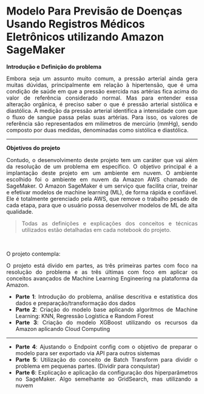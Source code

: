 # Modelo Para Previsão de Doenças Usando Registros Médicos Eletrônicos utilizando Amazon SageMaker

<div style="text-align: justify; font-size: 0.9rem;">
<b>Introdução e Definição do problema</b>

<p>
    Embora seja um assunto muito comum, a pressão arterial ainda gera muitas dúvidas, principalmente em relação à hipertensão, que é uma condição de saúde em que a pressão exercida nas artérias fica acima do valor de referência considerado normal. Mas para
    entender essa alteração orgânica, é preciso saber o que é pressão arterial sistólica e diastólica. A medição da pressão arterial identifica a intensidade com que o fluxo de sangue passa pelas suas artérias. Para
    isso, os valores de referência são representados em milímetros de mercúrio (mmHg), sendo composto por duas medidas, denominadas como sistólica e diastólica.
</p>
<hr/>
<b>Objetivos do projeto</b>
<p>
    Contudo, o desenvolvimento deste projeto tem um caráter que vai além da resolução de um problema em específico. O objetivo principal é a implantação deste projeto em um ambiente em nuvem. O ambiente escolhido foi o ambiente em nuvem da Amazon AWS chamado
    de SageMaker. O Amazon SageMaker é um serviço que facilita criar, treinar e efetivar modelos de machine learning (ML), de forma rápida e confiável. Ele é totalmente gerenciado pela AWS, que remove o trabalho pesado
    de cada etapa, para que o usuário possa desenvolver modelos de ML de alta qualidade.
</p>

> Todas as definições e explicações dos conceitos e técnicas utilizados estão detalhadas em cada notebook do projeto. 

<br/>
<p>O projeto contempla:</p>
<p>O projeto está divido em partes, as três primeiras partes com foco na resolução do problema e as três últimas com foco em aplicar os conceitos avançados de Machine Learning Engineering na plataforma da Amazon. </p>


* **Parte 1**: Introdução do problema, análise descritiva e estatística dos dados e preparação/transformação dos dados</li>
* **Parte 2**: Criação do modelo base aplicando algoritmos de Machine Learning: KNN, Regressão Logística e Random Forest</li>
* **Parte 3**: Criação do modelo XGBoost utilizando os recursos da Amazon aplicando Cloud Computing</li>
---
* **Parte 4**: Ajustando o Endpoint config com o objetivo de preparar o modelo para ser exportado via API para outros sistemas</li>
* **Parte 5**: Utilização do conceito de Batch Transform para dividir o problema em pequenas partes. (Dividir para conquistar)</li>
* **Parte 6**: Explicação e aplicação da configuração dos hiperparâmetros no SageMaker. Algo semelhante ao GridSearch, mas utilizando a nuvem</li>


</div>
